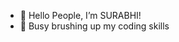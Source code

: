 - 👋 Hello People, I’m SURABHI!
- 🌱 Busy brushing up my coding skills

<!---
SURABHI2003/SURABHI2003 is a ✨ special ✨ repository because its `README.md` (this file) appears on your GitHub profile.
You can click the Preview link to take a look at your changes.
--->
